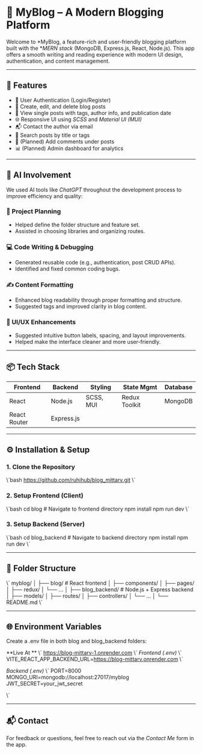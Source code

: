 # 📝 MyBlog – A Modern Blogging Platform

Welcome to *MyBlog, a feature-rich and user-friendly blogging platform built with the **MERN stack* (MongoDB, Express.js, React, Node.js). This app offers a smooth writing and reading experience with modern UI design, authentication, and content management.

---

## 🚀 Features

- 🔐 User Authentication (Login/Register)
- 📝 Create, edit, and delete blog posts
- 📄 View single posts with tags, author info, and publication date
- 🌐 Responsive UI using *SCSS* and *Material UI (MUI)*
- 📬 Contact the author via email
- 🔎 Search posts by title or tags
- 💬 (Planned) Add comments under posts
- 📊 (Planned) Admin dashboard for analytics

---

## 🧠 AI Involvement

We used AI tools like *ChatGPT* throughout the development process to improve efficiency and quality:

### 🔧 Project Planning
- Helped define the folder structure and feature set.
- Assisted in choosing libraries and organizing routes.

### 💻 Code Writing & Debugging
- Generated reusable code (e.g., authentication, post CRUD APIs).
- Identified and fixed common coding bugs.

### ✍ Content Formatting
- Enhanced blog readability through proper formatting and structure.
- Suggested tags and improved clarity in blog content.

### 🎨 UI/UX Enhancements
- Suggested intuitive button labels, spacing, and layout improvements.
- Helped make the interface cleaner and more user-friendly.

---

## 📦 Tech Stack

| Frontend       | Backend        | Styling      | State Mgmt    | Database     |
|----------------|----------------|--------------|---------------|--------------|
| React          | Node.js        | SCSS, MUI    | Redux Toolkit | MongoDB      |
| React Router   | Express.js     |              |               |              |

---

## ⚙ Installation & Setup

### 1. Clone the Repository

\\\`bash
https://github.com/ruhihub/blog_mittarv.git
\\\`

### 2. Setup Frontend (Client)

\\\`bash
cd blog  # Navigate to frontend directory
npm install
npm run dev
\\\`

### 3. Setup Backend (Server)

\\\`bash
cd blog_backend  # Navigate to backend directory
npm install
npm run dev
\\\`

---

## 📁 Folder Structure

\\\`
myblog/
│
├── blog/               # React frontend
│   ├── components/
│   ├── pages/
│   ├── redux/
│   └── ...
│
├── blog_backend/       # Node.js + Express backend
│   ├── models/
│   ├── routes/
│   ├── controllers/
│   └── ...
│
└── README.md
\\\`

---

## 🌐 Environment Variables

Create a .env file in both blog and blog_backend folders:

**Live At **
\\\`
https://blog-mittarv-1.onrender.com
\\\`
*Frontend (.env)*
\\\`
VITE_REACT_APP_BACKEND_URL=https://blog-mittarv.onrender.com
\\\`

*Backend (.env)*
\\\`
PORT=8000
MONGO_URI=mongodb://localhost:27017/myblog
JWT_SECRET=your_jwt_secret

\\\`

---

## 📬 Contact

For feedback or questions, feel free to reach out via the *Contact Me* form in the app.
